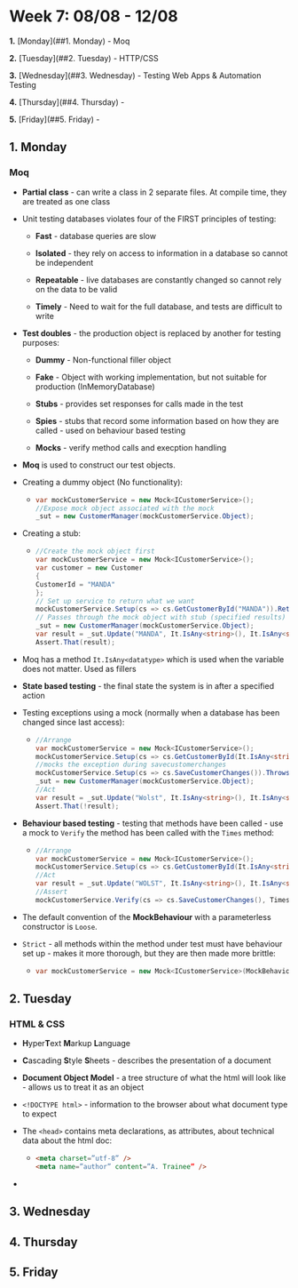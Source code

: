 # Week 7: 08/08 - 12/08

**1.** [Monday](##1. Monday) - Moq

**2.** [Tuesday](##2. Tuesday) - HTTP/CSS

**3.** [Wednesday](##3. Wednesday) - Testing Web Apps & Automation Testing

**4.** [Thursday](##4. Thursday) - 

**5.** [Friday](##5. Friday) - 

## 1. Monday

### Moq

* **Partial class** - can write a class in 2 separate files. At compile time, they are treated as one class

* Unit testing databases violates four of the FIRST principles of testing:
  
  * **Fast** - database queries are slow
  
  * **Isolated** - they rely on access to information in a database so cannot be independent
  
  * **Repeatable** - live databases are constantly changed so cannot rely on the data to be valid
  
  * **Timely** - Need to wait for the full database, and tests are difficult to write

* **Test doubles** - the production object is replaced by another for testing purposes:
  
  * **Dummy** - Non-functional filler object
  
  * **Fake** - Object with working implementation, but not suitable for production (InMemoryDatabase)
  
  * **Stubs** - provides set responses for calls made in the test
  
  * **Spies** - stubs that record some information based on how they are called - used on behaviour based testing
  
  * **Mocks** - verify method calls and execption handling

* **Moq** is used to construct our test objects.

* Creating a dummy object (No functionality):
  
  * ```csharp
    var mockCustomerService = new Mock<ICustomerService>();
    //Expose mock object associated with the mock
    _sut = new CustomerManager(mockCustomerService.Object);
    ```

* Creating a stub:
  
  * ```csharp
    //Create the mock object first
    var mockCustomerService = new Mock<ICustomerService>();
    var customer = new Customer
    {
    CustomerId = "MANDA"
    };
    // Set up service to return what we want
    mockCustomerService.Setup(cs => cs.GetCustomerById("MANDA")).Returns(customer);
    // Passes through the mock object with stub (specified results)
    _sut = new CustomerManager(mockCustomerService.Object);
    var result = _sut.Update("MANDA", It.IsAny<string>(), It.IsAny<string>(), It.IsAny<string>(), It.IsAny<string>());
    Assert.That(result);
    ```

* Moq has a method `It.IsAny<datatype>` which is used when the variable does not matter. Used as fillers

* **State based testing** - the final state the system is in after a specified action

* Testing exceptions using a mock (normally when a database has been changed since last access):
  
  * ```csharp
    //Arrange
    var mockCustomerService = new Mock<ICustomerService>();
    mockCustomerService.Setup(cs => cs.GetCustomerById(It.IsAny<string>())).Returns(new Customer());
    //mocks the exception during savecustomerchanges
    mockCustomerService.Setup(cs => cs.SaveCustomerChanges()).Throws<DataException>();
    _sut = new CustomerManager(mockCustomerService.Object);
    //Act
    var result = _sut.Update("Wolst", It.IsAny<string>(), It.IsAny<string>(), It.IsAny<string>(), It.IsAny<string>());
    Assert.That(!result);
    ```

* **Behaviour based testing** - testing that methods have been called - use a mock to `Verify` the method has been called with the `Times` method:
  
  * ```csharp
    //Arrange
    var mockCustomerService = new Mock<ICustomerService>();
    mockCustomerService.Setup(cs => cs.GetCustomerById(It.IsAny<string>())).Returns(new Customer());
    //Act
    var result = _sut.Update("WOLST", It.IsAny<string>(), It.IsAny<string>(), It.IsAny<string>(), It.IsAny<string>());
    //Assert
    mockCustomerService.Verify(cs => cs.SaveCustomerChanges(), Times.Once);
    ```

* The default convention of the **MockBehaviour** with a parameterless constructor is `Loose`.

* `Strict` - all methods within the method under test must have behaviour set up - makes it more thorough, but they are then made more brittle:
  
  * ```csharp
    var mockCustomerService = new Mock<ICustomerService>(MockBehavior.Strict);
    ```

## 2. Tuesday

### HTML & CSS

* **H**yper**T**ext **M**arkup **L**anguage

* **C**ascading **S**tyle **S**heets - describes the presentation of a document

* **Document Object Model** - a tree structure of what the html will look like - allows us to treat it as an object

* `<!DOCTYPE html>` - information to the browser about what document type to expect

* The `<head>` contains meta declarations, as attributes, about technical data about the html doc:
  
  * ```html
    <meta charset=”utf-8” />
    <meta name=”author” content=”A. Trainee” />
    ```

* 



## 3. Wednesday

## 4. Thursday

## 5. Friday
